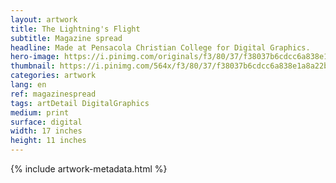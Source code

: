 ```yaml
---
layout: artwork
title: The Lightning's Flight
subtitle: Magazine spread
headline: Made at Pensacola Christian College for Digital Graphics.
hero-image: https://i.pinimg.com/originals/f3/80/37/f38037b6cdcc6a838e1a8a22bede4c47.png
thumbnail: https://i.pinimg.com/564x/f3/80/37/f38037b6cdcc6a838e1a8a22bede4c47.jpg
categories: artwork
lang: en
ref: magazinespread
tags: artDetail DigitalGraphics
medium: print
surface: digital
width: 17 inches
height: 11 inches
---
```

{% include artwork-metadata.html %}
